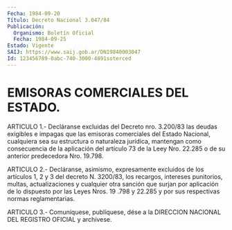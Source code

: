 ```yaml
---
Fecha: 1984-09-20
Título: Decreto Nacional 3.047/84
Publicación:
  Organismo: Boletín Oficial
  Fecha: 1984-09-25
Estado: Vigente
SAIJ: https://www.saij.gob.ar/DN19840003047
Id: 123456789-0abc-740-3000-4891soterced
---
```

# EMISORAS COMERCIALES DEL ESTADO.

<a id="1"></a>
ARTICULO  1.-  Decláranse  excluidas  del Decreto nro. 3.200/83 las deudas exigibles e impagas que las emisoras  comerciales del Estado Nacional,  cualquiera  sea  su  estructura  o naturaleza  jurídica, mantengan como consecuencia de la aplicación  del artículo 73 de la Leey  Nro.  22.285  o  de  su  anterior  predecedora  Nro.  19.798.

<a id="2"></a>
ARTICULO  2.-  Decláranse,  asimismo, expresamente excluidos de los artículos 1, 2 y 3 del decreto  N. 3200/83, los recargos, intereses punitorios, multas, actualizaciones  y  cualquier otra sanción  que surjan por aplicación de lo dispuesto por  las  Leyes Nros. 19 .798 y 22.285 y por sus respectivas normas reglamentarias.

<a id="3"></a>
ARTICULO  3.- Comuníquese, publíquese, dése a la DIRECCION NACIONAL DEL REGISTRO OFICIAL y archívese.